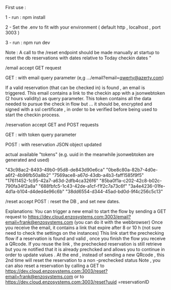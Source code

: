 First use : 

1 - run :
npm install 


2 - Set the .env to fit with your environment ( default http , localhost , port 3003 )  

3 - run :
npm run dev 

Note :
A call to the /reset endpoint should be made manually at startup to reset the db reservations with dates relative to Today checkin dates
"

/email 
accept GET request 

GET : with email query parameter (e,g .../email?email=qwerty@azerty.com)

If a valid reservation (that can be checked in) is found , an email is triggered. This email contains a link to the checkin app with a jsonwebtoken (2 hours validity) as query parameter. This token contains all the data needed to pursue the check in flow but ... it should be, encrypted and signed with a ssl certificate , in order to be verified before being used to start the checkin process.


/reservation 
accept GET and POST requests

GET : with token query parameter

POST : with reservation JSON object updated 

actual available "tokens" (e.g. uuid in the meanwhile jsonwebtoken are generated and used) 

"43c98ac2-8493-49b0-95d8-de843d90e6ca"
"0be8c80a-82b7-4d0e-a6f2-4b96fb50a8b2" 
"7569ace8-a67d-43db-a4b3-faff1585f9f5"
"17611452-1c95-42a7-a63d-2dfb4ca326f6"
"85ba0f1a-c202-42c8-b02c-790fa34f2a8a" 
"688fbfc5-1c43-42de-a1cf-f1f2c7a73c6f" 
"3a4e4236-01fe-4d1a-b104-d4ded4e96c6b" 
"38dd6554-d344-45ad-bd0d-9f4c256c5c13" 
        
/reset 
accept POST : reset the DB , and set new dates.



Explanations:
You can trigger a new email to start the flow by sending a GET request to https://dev.cloud.enzosystems.com:3003/email?email=frank@enzosystems.com (you can do it with the webbrowser)
Once you receive the email, it contains a link that expire after 8 or 10 h (not sure need to check the settings on the instances)
This link start the prechecking flow if a reservation is found and valid , once you finish the flow you receive a QRcode.
If you reuse the link , the  prechecked reservation is still retrieve but you re notified that it is already prechcked  and allows you to continue in order to update values . At the end , instead of sending a new QRcode , this 2nd time will reset the reservation to a non -prechecked status
Note , you can also reset a reservation by calling a GET to https://dev.cloud.enzosystems.com:3003/reset?email=frank@enzosystems.com or to https://dev.cloud.enzosystems.com:3003/reset?uuid =reservationID